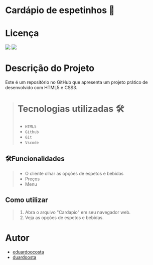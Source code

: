 # Cardápio de espetinhos 🍢

# Licença
![](https://img.shields.io/badge/license-%20Escola%20Marista%20Ir.%20Ac%C3%A1cio-black) ![](https://img.shields.io/badge/version-0.1-white) 

# Descrição do Projeto
Este é um repositório no GitHub que apresenta um projeto prático de desenvolvido com HTML5 e CSS3.

># Tecnologias utilizadas 🛠️
>* ``HTML5``
>* ``Github`` 
>* ``Git``
>* ``Vscode``

##  🛠️Funcionalidades
>- O cliente olhar as opções de espetos e bebidas
>- Preços
>- Menu

## Como utilizar
>1. Abra o arquivo "Cardapio" em seu navegador web.
>2. Veja as opções de espetos e bebidas.

# Autor
* [eduardoocosta](https://github.com/eduardoocosta)
* [duardoosta](https://www.instagram.com/duardooosta)